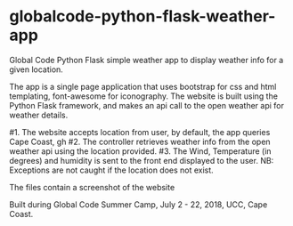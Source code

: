 # globalcode-python-flask-weather-app
Global Code Python Flask simple weather app to display weather info for a given location.

The app is a single page application that uses bootstrap for css and html templating, font-awesome for iconography.
The website is built using the Python Flask framework, and makes an api call to the open weather api for weather details.

#1. The website accepts location from user, by default, the app queries Cape Coast, gh
#2. The controller retrieves weather info from the open weather api using the location provided.
#3. The Wind, Temperature (in degrees) and humidity is sent to the front end displayed to the user.
NB: Exceptions are not caught if the location does not exist.

The files contain a screenshot of the website

Built during Global Code Summer Camp, July 2 - 22, 2018, UCC, Cape Coast.
